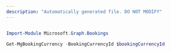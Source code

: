 ```yaml
---
description: "Automatically generated file. DO NOT MODIFY"
---
```


```powershell

Import-Module Microsoft.Graph.Bookings

Get-MgBookingCurrency -BookingCurrencyId $bookingCurrencyId

```
